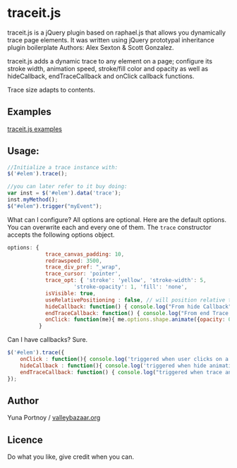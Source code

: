 traceit.js
=======


traceit.js is a jQuery plugin based on raphael.js that allows you dynamically trace page elements.
It was written using jQuery prototypal inheritance plugin boilerplate Authors: Alex Sexton & Scott Gonzalez.

traceit.js adds a dynamic trace to any element on a page; configure its stroke width, animation speed, stroke/fill color and opacity as well as hideCallback, endTraceCallback and onClick callback functions.

Trace size adapts to contents. 

Examples
--------

[traceit.js examples](http://valleybazaar.org/index.html#tracebox)

Usage:
------

```JavaScript
//Initialize a trace instance with:
$('#elem').trace();

//you can later refer to it buy doing:
var inst = $('#elem').data('trace');
inst.myMethod();
$("#elem").trigger("myEvent");
```	

What can I configure? All options are optional. Here are the default options. You can overwrite each and every one of them. The ```trace``` constructor accepts the following options object.

```JavaScript
options: {
		    trace_canvas_padding: 10,
		    redrawspeed: 3500,
		    trace_div_pref: "_wrap",
		    trace_cursor: 'pointer',
		    trace_opt: { 'stroke': 'yellow', 'stroke-width': 5, 
		    		 'stroke-opacity': 1, 'fill': 'none', 							 				 'fill-opacity': 0, 'zindex': 9999},
		    isVisible: true,
		    useRelativePositioning : false, // will position relative to the document by default
		    hideCallback: function() { console.log("From hide Callback") },
		    endTraceCallback: function() { console.log("From end Trace Callback") },
		    onClick: function(me){ me.options.shape.animate({opacity: 0}, 1000, function(){ me.HideTrace(); }); }		
		  }
```


Can I have callbacks? Sure. 

```JavaScript
$('#elem').trace({  
	onClick : function(){ console.log('triggered when user clicks on a trace shape.'); }, 
	hideCallback : function(){ console.log('triggered when hide animation completes.'); },
	endTraceCallback: function() { console.log("triggered when trace animation completes."); },
});

```

Author
------
Yuna Portnoy / [valleybazaar.org](http://valleybazaar.org/)

Licence
-------

Do what you like, give credit when you can.
